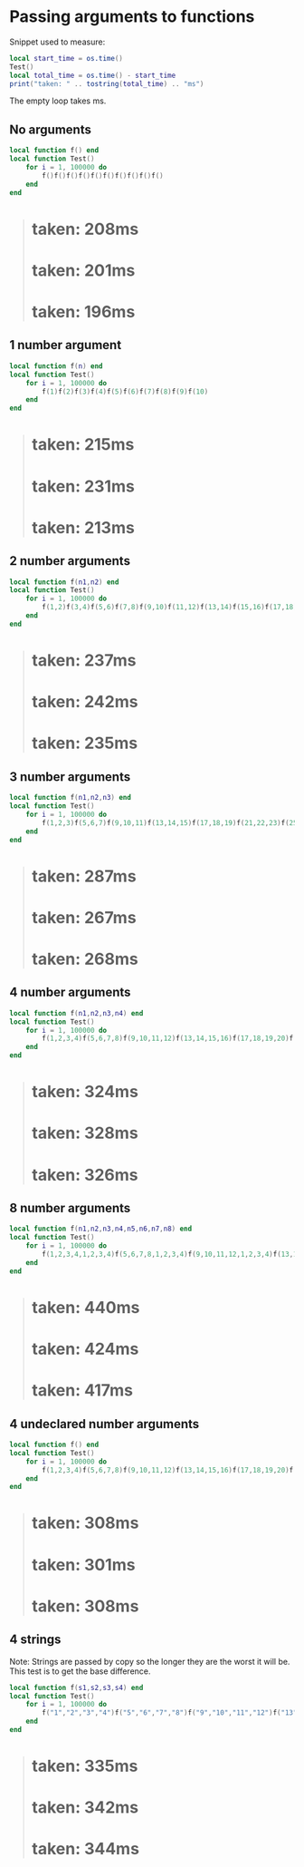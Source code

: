 # Passing arguments to functions

Snippet used to measure:
```lua
local start_time = os.time()
Test()
local total_time = os.time() - start_time
print("taken: " .. tostring(total_time) .. "ms")
```
The empty loop takes ms.



## No arguments
```lua
local function f() end
local function Test()
	for i = 1, 100000 do
		f()f()f()f()f()f()f()f()f()f()
	end
end
```
> # taken: 208ms
> # taken: 201ms
> # taken: 196ms



## 1 number argument
```lua
local function f(n) end
local function Test()
	for i = 1, 100000 do
		f(1)f(2)f(3)f(4)f(5)f(6)f(7)f(8)f(9)f(10)
	end
end
```
> # taken: 215ms
> # taken: 231ms
> # taken: 213ms



## 2 number arguments
```lua
local function f(n1,n2) end
local function Test()
	for i = 1, 100000 do
		f(1,2)f(3,4)f(5,6)f(7,8)f(9,10)f(11,12)f(13,14)f(15,16)f(17,18)f(19,20)
	end
end
```
> # taken: 237ms
> # taken: 242ms
> # taken: 235ms



## 3 number arguments
```lua
local function f(n1,n2,n3) end
local function Test()
	for i = 1, 100000 do
		f(1,2,3)f(5,6,7)f(9,10,11)f(13,14,15)f(17,18,19)f(21,22,23)f(25,26,27)f(29,30,31)f(33,34,35)f(37,38,39)
	end
end
```
> # taken: 287ms
> # taken: 267ms
> # taken: 268ms



## 4 number arguments
```lua
local function f(n1,n2,n3,n4) end
local function Test()
	for i = 1, 100000 do
		f(1,2,3,4)f(5,6,7,8)f(9,10,11,12)f(13,14,15,16)f(17,18,19,20)f(21,22,23,24)f(25,26,27,28)f(29,30,31,32)f(33,34,35,36)f(37,38,39,40)
	end
end
```
> # taken: 324ms
> # taken: 328ms
> # taken: 326ms



## 8 number arguments
```lua
local function f(n1,n2,n3,n4,n5,n6,n7,n8) end
local function Test()
	for i = 1, 100000 do
		f(1,2,3,4,1,2,3,4)f(5,6,7,8,1,2,3,4)f(9,10,11,12,1,2,3,4)f(13,14,15,16,1,2,3,4)f(17,18,19,20,1,2,3,4)f(21,22,23,24,1,2,3,4)f(25,26,27,28,1,2,3,4)f(29,30,31,32,1,2,3,4)f(33,34,35,36,1,2,3,4)f(37,38,39,40,1,2,3,4)
	end
end
```
> # taken: 440ms
> # taken: 424ms
> # taken: 417ms



## 4 undeclared number arguments
```lua
local function f() end
local function Test()
	for i = 1, 100000 do
		f(1,2,3,4)f(5,6,7,8)f(9,10,11,12)f(13,14,15,16)f(17,18,19,20)f(21,22,23,24)f(25,26,27,28)f(29,30,31,32)f(33,34,35,36)f(37,38,39,40)
	end
end
```
> # taken: 308ms
> # taken: 301ms
> # taken: 308ms



## 4 strings
Note: Strings are passed by copy so the longer they are the worst it will be.
This test is to get the base difference.
```lua
local function f(s1,s2,s3,s4) end
local function Test()
	for i = 1, 100000 do
		f("1","2","3","4")f("5","6","7","8")f("9","10","11","12")f("13","14","15","16")f("17","18","19","20")f("21","22","23","24")f("25","26","27","28")f("29","30","31","32")f("33","34","35","36")f("37","38","39","40")
	end
end
```
> # taken: 335ms
> # taken: 342ms
> # taken: 344ms

